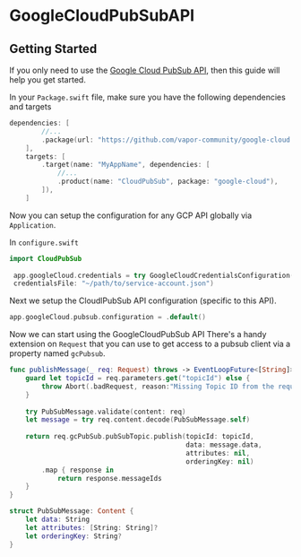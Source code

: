 #  GoogleCloudPubSubAPI

## Getting Started
If you only need to use the [Google Cloud PubSub API](https://cloud.google.com/pubsub), then this guide will help you get started.

In your `Package.swift` file, make sure you have the following dependencies and targets

```swift
dependencies: [
        //...
        .package(url: "https://github.com/vapor-community/google-cloud.git", from: "1.0.0"),
    ],
    targets: [
        .target(name: "MyAppName", dependencies: [
            //...
            .product(name: "CloudPubSub", package: "google-cloud"),
        ]),
    ]
```

Now you can setup the configuration for any GCP API globally via `Application`.

In `configure.swift`

```swift
import CloudPubSub
 
 app.googleCloud.credentials = try GoogleCloudCredentialsConfiguration(projectId: "myprojectid-12345",
 credentialsFile: "~/path/to/service-account.json")
```
Next we setup the CloudlPubSub API configuration (specific to this API).

```swift
app.googleCloud.pubsub.configuration = .default()
```

Now we can start using the GoogleCloudPubSub API
There's a handy extension on `Request` that you can use to get access to a pubsub client via a property named `gcPubsub`. 

```swift
func publishMessage(_ req: Request) throws -> EventLoopFuture<[String]> {
    guard let topicId = req.parameters.get("topicId") else {
        throw Abort(.badRequest, reason:"Missing Topic ID from the request")
    }
    
    try PubSubMessage.validate(content: req)
    let message = try req.content.decode(PubSubMessage.self)
    
    return req.gcPubSub.pubSubTopic.publish(topicId: topicId,
                                            data: message.data,
                                            attributes: nil,
                                            orderingKey: nil)
        .map { response in
            return response.messageIds
    }
}

struct PubSubMessage: Content {
    let data: String
    let attributes: [String: String]?
    let orderingKey: String?
}
```

